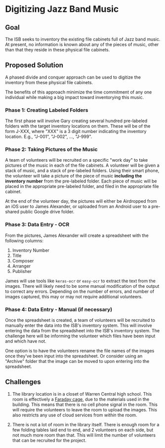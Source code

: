 # Digitizing Jazz Band Music

## Goal

The ISB seeks to inventory the existing file cabinets full of Jazz band music. At present, no information is known about any of the pieces of music, other than that they reside in these physical file cabinets.

## Proposed Solution

A phased divide and conquer approach can be used to digitize the inventory from these physical file cabinets.

The benefits of this approach minimize the time commitment of any one individual while making a big impact toward inventorying this music.

### Phase 1: Creating Labeled Folders

The first phase will involve Gary creating several hundred pre-labeled folders with the target inventory locations on them. These will be of the form J-XXX, where "XXX" is a 3 digit number indicating the inventory location. E.g., "J-001", "J-002", ..., "J-999".

### Phase 2: Taking Pictures of the Music

A team of volunteers will be recruited on a specific "work day" to take pictures of the music in each of the file cabinets. A volunteer will be given a stack of music, and a stack of pre-labeled folders. Using their smart phone, the volunteer will take a picture of the piece of music **including the inventory number** from the pre-labeled folder. Each piece of music will be placed in the appropriate pre-labeled folder, and filed in the appropriate file cabinet.

At the end of the volunteer day, the pictures will either be Airdropped from an iOS user to James Alexander, or uploaded from an Android user to a pre-shared public Google drive folder.

### Phase 3: Data Entry - OCR

From the pictures, James Alexander will create a spreadsheet with the following columns:

1. Inventory Number
2. Title
3. Composer
4. Arranger
5. Publisher

James will use tools like `keras-ocr` or `easy-ocr` to extract the text from the images. There will likely need to be some manual modification of the output to correct any errors. Depending on the number of errors, and number of images captured, this may or may not require additional volunteers.

### Phase 4: Data Entry - Manual (if necessary)

Once the spreadsheet is created, a team of volunteers will be recruited to manually enter the data into the ISB's inventory system. This will involve entering the data from the spreadsheet into the ISB's inventory system. The challenge here will be informing the volunteer which files have been input and which have not.

One option is to have the volunteers rename the file names of the images once they've been input into the spreadsheet. Or consider using an "Archive" folder that the image can be moved to upon entering into the spreadsheet.

## Challenges

1. The library location is in a closet of Warren Central high school. This room is effectively a [Faraday cage](https://en.wikipedia.org/wiki/Faraday_cage), due to the materials used in the building. This means that there is no cell phone signal in the room. This will require the volunteers to leave the room to upload the images. This also restricts any use of cloud services from _within_ the room.

2. There is not a lot of room in the library itself. There is enough room for a few folding tables laid end to end, and 2 volunteers on each side, but not much more room than that. This will limit the number of volunteers that can be recruited for the project.
